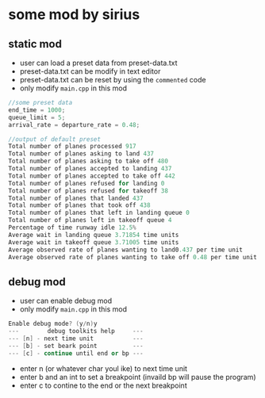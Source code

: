 # some mod by sirius

## static mod

- user can load a preset data from preset-data.txt
- preset-data.txt can be modify in text editor
- preset-data.txt can be reset by using the `commented` code
- only modify `main.cpp` in this mod

```c++
//some preset data
end_time = 1000;
queue_limit = 5;
arrival_rate = departure_rate = 0.48;

//output of default preset
Total number of planes processed 917
Total number of planes asking to land 437
Total number of planes asking to take off 480
Total number of planes accepted to landing 437
Total number of planes accepted to take off 442
Total number of planes refused for landing 0
Total number of planes refused for takeoff 38
Total number of planes that landed 437
Total number of planes that took off 438
Total number of planes that left in landing queue 0
Total number of planes left in takeoff queue 4
Percentage of time runway idle 12.5%
Average wait in landing queue 3.71854 time units
Average wait in takeoff queue 3.71005 time units
Average observed rate of planes wanting to land0.437 per time unit
Average observed rate of planes wanting to take off 0.48 per time unit
```

## debug mod

- user can enable debug mod 
- only modify `main.cpp` in this mod

```c++
Enable debug mode? (y/n)y
---        debug toolkits help     ---
--- [n] - next time unit           ---
--- [b] - set beark point          ---
--- [c] - continue until end or bp ---
```

- enter n (or whatever char youl ike) to next time unit
- enter b and an int to set a breakpoint (invaild bp will pause the program)
- enter c to contine to the end or the next breakpoint
 